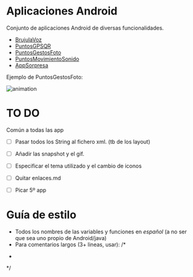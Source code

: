 # Aplicaciones Android

Conjunto de aplicaciones Android de diversas funcionalidades.

 - [BrujulaVoz](https://github.com/ranea/AppsAndroid/tree/master/BrujulaVoz)
 - [PuntosGPSQR](https://github.com/ranea/AppsAndroid/tree/master/PuntoGPSQR)
 - [PuntosGestosFoto](https://github.com/ranea/AppsAndroid/tree/master/PuntoGestosFoto)
 - [PuntosMovimientoSonido](https://github.com/ranea/AppsAndroid/tree/master/PuntoMovimientoSonido)
 - [AppSorpresa]()

Ejemplo de PuntosGestosFoto:

![animation](ejemploApp.gif)

# TO DO

Común a todas las app 

* [ ] Pasar todos los String al fichero xml. (tb de los layout)
* [ ] Añadir las snapshot y el gif.
* [ ] Especificar el tema utilizado y el cambio de iconos
* [ ] Quitar enlaces.md

* [ ] Picar 5º app

# Guía de estilo

- Todos los nombres de las variables y funciones en *español* (a no ser que sea uno propio de Android/java)
- Para comentarios largos (3+ lineas, usar):
/*
 *
 */
